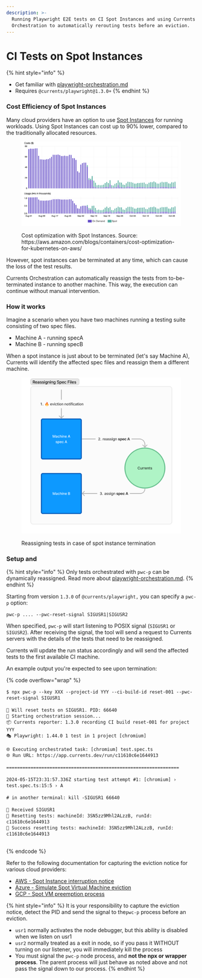 ```yaml
---
description: >-
  Running Playwright E2E tests on CI Spot Instances and using Currents
  Orchestration to automatically rerouting tests before an eviction.
---
```


# CI Tests on Spot Instances



{% hint style="info" %}
* Get familiar with [playwright-orchestration.md](playwright-orchestration.md "mention")
* Requires `@currents/playwright@1.3.0+`
{% endhint %}

### Cost Efficiency of Spot Instances

Many cloud providers have an option to use [Spot Instances](https://aws.amazon.com/ec2/spot/) for running workloads. Using Spot Instances can cost up to 90% lower, compared to the traditionally allocated resources.

<figure><img src="../../.gitbook/assets/spot-instances.png" alt=""><figcaption><p>Cost optimization with Spot Instances. Source: https://aws.amazon.com/blogs/containers/cost-optimization-for-kubernetes-on-aws/</p></figcaption></figure>

However, spot instances can be terminated at any time, which can cause the loss of the test results.&#x20;

Currents Orchestration can automatically reassign the tests from to-be-terminated instance to another machine. This way, the execution can continue without manual intervention.

### How it works

Imagine a scenario when you have two machines running a testing suite consisting of two spec files.&#x20;

* Machine A - running specA
* Machine B - running specB

When a spot instance is just about to be terminated (let's say Machine A),  Currents will identify the affected spec files and reassign them a different machine.&#x20;

<figure><img src="../../.gitbook/assets/spot-instances-schema.png" alt=""><figcaption><p>Reassigning tests in case of spot instance termination</p></figcaption></figure>

### Setup and&#x20;

{% hint style="info" %}
Only tests orchestrated with `pwc-p` can be dynamically reassigned. Read more about [playwright-orchestration.md](playwright-orchestration.md "mention").
{% endhint %}

Starting from version `1.3.0` of `@currents/playwright,` you can specify a `pwc-p` option:

```
pwc-p .... --pwc-reset-signal SIGUSR1|SIGUSR2
```

When specified, `pwc-p` will start listening to POSIX signal (`SIGUSR1` or `SIGUSR2`). After receiving the signal, the tool will send a request to Currents servers with the details of the tests that need to be reassigned.&#x20;

Currents will update the run status accordingly and will send the affected tests to the first available CI machine.

An example output you're expected to see upon termination:

{% code overflow="wrap" %}
```
$ npx pwc-p --key XXX --project-id YYY --ci-build-id reset-001 --pwc-reset-signal SIGUSR1

🚥 Will reset tests on SIGUSR1. PID: 66640
🚀 Starting orchestration session...
📦 Currents reporter: 1.3.0 recording CI build reset-001 for project YYY
🎭 Playwright: 1.44.0 1 test in 1 project [chromium] 

🌐 Executing orchestrated task: [chromium] test.spec.ts 
🌐 Run URL: https://app.currents.dev/run/c11610c6e1644913

================================================================

2024-05-15T23:31:57.336Z starting test attempt #1: [chromium] › test.spec.ts:15:5 › A

# in another terminal: kill -SIGUSR1 66640

🚥 Received SIGUSR1
🚥 Resetting tests: machineId: 3SN5zz9Mhl2ALzzB, runId: c11610c6e1644913
🚥 Success resetting tests: machineId: 3SN5zz9Mhl2ALzzB, runId: c11610c6e1644913


```
{% endcode %}

Refer to the following documentation for capturing the eviction notice for various cloud providers:

* [AWS - Spot Instance interruption notice](https://docs.aws.amazon.com/AWSEC2/latest/UserGuide/spot-instance-termination-notices.html)
* [Azure - Simulate Spot Virtual Machine eviction](https://learn.microsoft.com/en-ca/azure/virtual-machines/windows/spot-powershell#simulate-an-eviction)
* [GCP - Spot VM preemption process](https://cloud.google.com/compute/docs/instances/spot#preemption-process)

{% hint style="info" %}
It is your responsibility to capture the eviction notice, detect the PID and send the signal to the`pwc-p` process before an eviction.&#x20;

* `usr1` normally activates the node debugger, but this ability is disabled when we listen on usr1
* `usr2` normally treated as a exit in node, so if you pass it WITHOUT turning on our listener, you will immediately kill the process
* You must signal the `pwc-p` node process, and **not the npx or wrapper process**. The parent process will just behave as noted above and not pass the signal down to our process.
{% endhint %}
